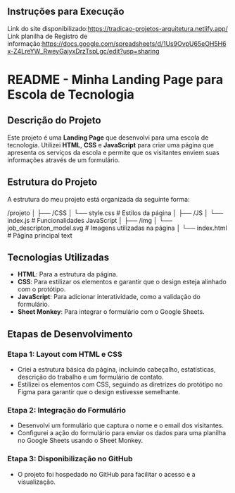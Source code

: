## Instruções para Execução
Link do site disponibilizado:https://tradicao-projetos-arquitetura.netlify.app/
Link planilha de Registro de informação:https://docs.google.com/spreadsheets/d/1Us9OvpU65eOH5H6x-Z4LreYW_RweyGajyxDrzTspLgc/edit?usp=sharing

# README - Minha Landing Page para Escola de Tecnologia

## Descrição do Projeto

Este projeto é uma **Landing Page** que desenvolvi para uma escola de tecnologia. Utilizei **HTML**, **CSS** e **JavaScript** para criar uma página que apresenta os serviços da escola e permite que os visitantes enviem suas informações através de um formulário.

## Estrutura do Projeto

A estrutura do meu projeto está organizada da seguinte forma:

/projeto
│
├── /CSS
│ └── style.css # Estilos da página
│
├── /JS
│ └── index.js # Funcionalidades JavaScript
│
├── /img
│ └── job_descripton_model.svg # Imagens utilizadas na página
│
└── index.html # Página principal
text

## Tecnologias Utilizadas

- **HTML**: Para a estrutura da página.
- **CSS**: Para estilizar os elementos e garantir que o design esteja alinhado com o protótipo.
- **JavaScript**: Para adicionar interatividade, como a validação do formulário.
- **Sheet Monkey**: Para integrar o formulário com o Google Sheets.

## Etapas de Desenvolvimento

### Etapa 1: Layout com HTML e CSS

- Criei a estrutura básica da página, incluindo cabeçalho, estatísticas, descrição do trabalho e um formulário de contato.
- Estilizei os elementos com CSS, seguindo as diretrizes do protótipo no Figma para garantir que o design estivesse semelhante.

### Etapa 2: Integração do Formulário

- Desenvolvi um formulário que captura o nome e o email dos visitantes.
- Configurei a ação do formulário para enviar os dados para uma planilha no Google Sheets usando o Sheet Monkey.

### Etapa 3: Disponibilização no GitHub

- O projeto foi hospedado no GitHub para facilitar o acesso e a visualização.



